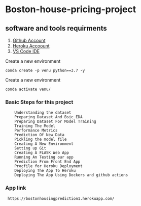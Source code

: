 # Boston-house-pricing-project

## software and tools requirments

1. [Github Account](https://github.com)
2. [Heroku Accoount](https:heroku.com)
2. [VS Code IDE](https:code.visualstudio.com) 


Create a new environment

```
conda create -p venu python==3.7 -y

```

Create a new environment

```
conda activate venu/

```

 ###  Basic Steps for this project 
        Understanding the dataset 
        Preparing Dataset And Bsic EDA
        Preparing Dataset For Model Training
        Training The Model
        Performance Metrics
        Prediction Of New Data
        Pickling the model file
        Creating A New Environment
        Setting up Git
        Creating A FLASK Web App
        Running An Testing our app
        Prediction From Front End App
        Procfile for Heroku Deployment
        Deploying The App To Heroku
        Deploying The App Using Dockers and github actions
        
      
  ### App link 
  ```
   https://bostonhousingprediction1.herokuapp.com/
   
  ```

